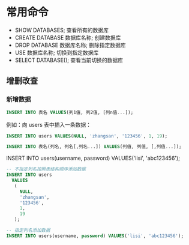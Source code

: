 # 常用命令

- SHOW DATABASES;               查看所有的数据库
- CREATE DATABASE 数据库名称;  创建数据库
- DROP DATABASE 数据库名称;    删除指定数据库
- USE 数据库名称;              切换到指定数据库
- SELECT DATABASE();           查看当前切换的数据库


## 增删改查

### 新增数据

```sql
INSERT INTO 表名 VALUES(列1值, 列2值, [列n值...]);
```

例如：向 users 表中插入一条数据：

```sql
INSERT INTO users VALUES(NULL, 'zhangsan', '123456', 1, 19);
```

```sql
INSERT INTO 表名(列名, 列名[,列名...]) VALUES(列值, 列值, [,列值...]);
```

INSERT INTO users(username, password) VALUES('lisi', 'abc123456');

```sql
-- 不指定列名按照表结构顺序添加数据
INSERT INTO users
  VALUES
   (
     NULL,
     'zhangsan',
     '123456',
     1,
     19
   );

-- 指定列名添加数据
INSERT INTO users(username, password) VALUES('lisi', 'abc123456');
```
